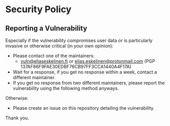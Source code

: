 # Security Policy

## Reporting a Vulnerability

Especially if the vulnerability compromises user data or is particularly invasive or otherwise critical (in your own opinion):

- Please contact one of the maintainers:
  - vuln@eliaseskelinen.fi or elias.eskelinen@protonmail.com (PGP 137AF86F9FAE30EDBF76CB97FF3CCA1440A4F17A)
  <!-- TODO: add more maintainers -->
- Wait for a response, if you get no response within a week, contact a different maintainer.
- If you get no response from two different maintainers, please report the vulnerability using the following method anyways.

Otherwise:

- Please create an issue on this repository detailing the vulnerability.

Thank you.

